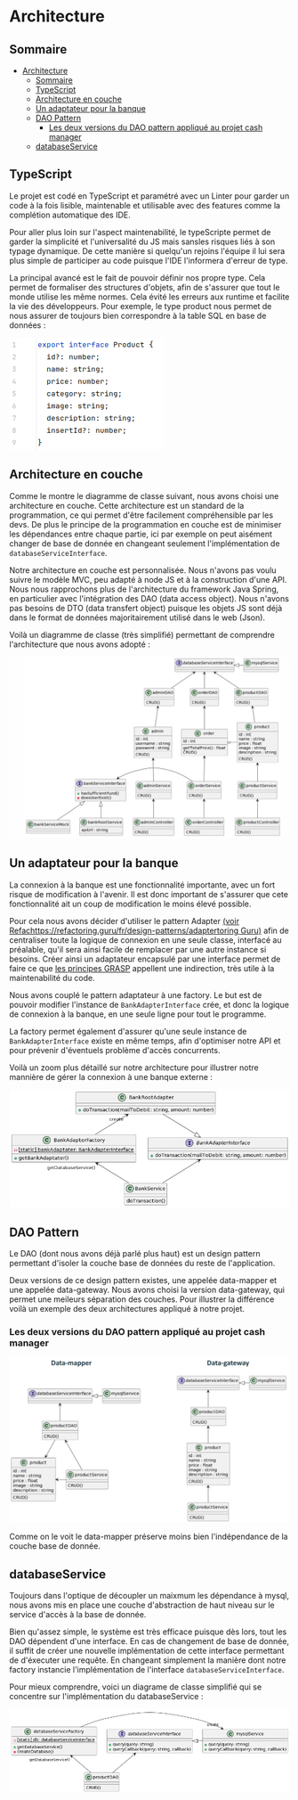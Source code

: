 # Architecture

## Sommaire
<!-- TOC -->
* [Architecture](#architecture)
  * [Sommaire](#sommaire)
  * [TypeScript](#typescript)
  * [Architecture en couche](#architecture-en-couche)
  * [Un adaptateur pour la banque](#un-adaptateur-pour-la-banque)
  * [DAO Pattern](#dao-pattern)
    * [Les deux versions du DAO pattern appliqué au projet cash manager](#les-deux-versions-du-dao-pattern-appliqué-au-projet-cash-manager)
  * [databaseService](#databaseservice)
<!-- TOC -->

## TypeScript

Le projet est codé en TypeScript et paramétré avec un Linter pour garder un code à la fois lisible, maintenable et utilisable avec des features comme la complétion automatique des IDE.

Pour aller plus loin sur l'aspect maintenabilité, le typeScripte permet de garder la simplicité et l'universalité du JS mais sansles risques liés à son typage dynamique.
De cette manière si quelqu'un rejoins l'équipe il lui sera plus simple de participer au code puisque l'IDE l'informera d'erreur de type.

La principal avancé est le fait de pouvoir définir nos propre type. Cela permet de formaliser des structures d'objets, afin de s'assurer que tout le monde utilise les même normes. Cela évité les erreurs aux runtime et facilite la vie des développeurs.
Pour exemple, le type product nous permet de nous assurer de toujours bien correspondre à la table SQL en base de données :

![typage.png](img/typage.png)

## Architecture en couche

Comme le montre le diagramme de classe suivant, nous avons choisi une architecture en couche.
Cette architecture est un standard de la programmation, ce qui permet d'être facilement compréhensible par les devs.
De plus le principe de la programmation en couche est de minimiser les dépendances entre chaque partie, ici par exemple on peut aisément changer de base de donnée en changeant seulement l'implémentation de `databaseServiceInterface`.

Notre architecture en couche est personnalisée.
Nous n'avons pas voulu suivre le modèle MVC, peu adapté à node JS et à la construction d'une API.
Nous nous rapprochons plus de l'architecture du framework Java Spring, en particulier avec l'intégration des DAO (data access object).
Nous n'avons pas besoins de DTO (data transfert object) puisque les objets JS sont déjà dans le format de données majoritairement utilisé dans le web (Json).

Voilà un diagramme de classe (très simplifié) permettant de comprendre l'architecture que nous avons adopté : 

![classDiagram.png](img/uml/classDiagram.png)

## Un adaptateur pour la banque

La connexion à la banque est une fonctionnalité importante, avec un fort risque de modification à l'avenir.
Il est donc important de s'assurer que cete fonctionnalité ait un coup de modification le moins élevé possible.

Pour cela nous avons décider d'utiliser le pattern Adapter [(voir Refachttps://refactoring.guru/fr/design-patterns/adaptertoring Guru)](https://refactoring.guru/fr/design-patterns/adapter)
afin de centraliser toute la logique de connexion en une seule classe, interfacé au préalable, qu'il sera ainsi facile de remplacer par une autre instance si besoins.
Créer ainsi un adaptateur encapsulé par une interface permet de faire ce que [les principes GRASP](https://fr.wikipedia.org/wiki/GRASP_(programmation)#Indirection) appellent une indirection, très utile à la maintenabilité du code.

Nous avons couplé le pattern adaptateur à une factory.
Le but est de pouvoir modifier l'instance de `BankAdapterInterface` crée, et donc la logique de connexion à la banque, en une seule ligne pour tout le programme.

La factory permet également d'assurer qu'une seule instance de `BankAdapterInterface` existe en même temps, afin d'optimiser notre API et pour prévenir d'éventuels problème d'accès concurrents.

Voilà un zoom plus détaillé sur notre architecture pour illustrer notre mannière de gérer la connexion à une banque externe :

![bankAdapter.png](img/uml/bankAdapter.png)

## DAO Pattern

Le DAO (dont nous avons déjà parlé plus haut) est un design pattern permettant d'isoler la couche base de données du reste de l'application.


Deux versions de ce design pattern existes, une appelée data-mapper et une appelée data-gateway.
Nous avons choisi la version data-gateway, qui permet une meileurs séparation des couches.
Pour illustrer la différence voilà un exemple des deux architectures appliqué à notre projet.

### Les deux versions du DAO pattern appliqué au projet cash manager

![DAO-pattern-diagram.png](img/uml/DAO-pattern-diagram.png)

Comme on le voit le data-mapper préserve moins bien l'indépendance de la couche base de donnée.

## databaseService

Toujours dans l'optique de découpler un maixmum les dépendance à mysql, nous avons mis en place une couche d'abstraction de haut niveau sur le service d'accès à la base de donnée.

Bien qu'assez simple, le système est très efficace puisque dès lors, tout les DAO dépendent d'une interface.
En cas de changement de base de donnée, il suffit de créer une nouvelle implémentation de cette interface permettant de d'éxecuter une requête.
En changeant simplement la manière dont notre factory instancie l'implémentation de l'interface `databaseServiceInterface`.

Pour mieux comprendre, voici un diagrame de classe simplifié qui se concentre sur l'implémentation du databaseService :

![databaseService.png](img/uml/databaseService.png)
